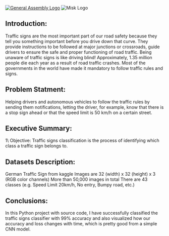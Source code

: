[![General Assembly Logo](https://camo.githubusercontent.com/1a91b05b8f4d44b5bbfb83abac2b0996d8e26c92/687474703a2f2f692e696d6775722e636f6d2f6b6538555354712e706e67)](https://generalassemb.ly/education/web-development-immersive)
![Misk Logo](https://i.ibb.co/KmXhJbm/Webp-net-resizeimage-1.png)


## Introduction:

Traffic signs are the most important part of our road safety because they tell you something important before you drive down that curve. They provide instructions to be followed at major junctions or crossroads, guide drivers to ensure the safe and proper functioning of road traffic. Being unaware of traffic signs is like driving blind!
Approximately, 1.35 million people die each year as a result of road traffic crashes. Most of the governments in the world have made it mandatory to follow traffic rules and signs.


## Problem Statment:
Helping drivers and autonomous vehicles to follow the traffic rules by sending them notifications, letting the driver, for example, know that there is a stop sign ahead or that the speed limit is 50 km/h on a certain street.


## Executive Summary:
1\ Objective: Traffic signs classification is the process of identifying which class a traffic sign belongs to.



## Datasets Description:
German Traffic Sign from kaggle
Images are 32 (width) x 32 (height) x 3 (RGB color channels)
More than 50,000 images in total
There are 43 classes (e.g. Speed Limit 20km/h, No entry, Bumpy road, etc.)


## Conclusions:
In this Python project with source code, I have successfully classified the traffic signs classifier with 99% accuracy and also visualized how our accuracy and loss changes with time, which is pretty good from a simple CNN model.

